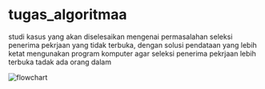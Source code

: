 # tugas_algoritmaa
studi kasus yang akan diselesaikan mengenai permasalahan seleksi penerima pekrjaan yang tidak terbuka, dengan solusi pendataan yang lebih ketat mengunakan program komputer agar seleksi penerima pekrjaan lebih terbuka tadak ada orang dalam


![flowchart](https://github.com/Herumudzaqi/tugas_algoritmaa/assets/145643925/70c5abee-e563-4f8c-918b-05ad903d13e8)

